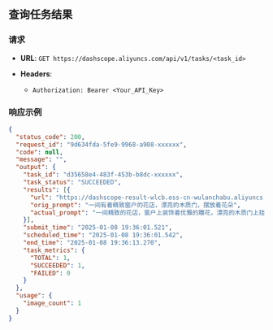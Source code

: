 ## 查询任务结果

### 请求

* **URL**: `GET https://dashscope.aliyuncs.com/api/v1/tasks/<task_id>`
* **Headers**:

  * `Authorization: Bearer <Your_API_Key>`

### 响应示例

```json
{
  "status_code": 200,
  "request_id": "9d634fda-5fe9-9968-a908-xxxxxx",
  "code": null,
  "message": "",
  "output": {
    "task_id": "d35658e4-483f-453b-b8dc-xxxxxx",
    "task_status": "SUCCEEDED",
    "results": [{
      "url": "https://dashscope-result-wlcb.oss-cn-wulanchabu.aliyuncs.com/1.png",
      "orig_prompt": "一间有着精致窗户的花店，漂亮的木质门，摆放着花朵",
      "actual_prompt": "一间精致的花店，窗户上装饰着优雅的雕花，漂亮的木质门上挂着铜制把手。店内摆放着各种色彩鲜艳的花朵，如玫瑰、郁金香和百合等。背景是温馨的室内场景，光线柔和，营造出宁静舒适的氛围。高清写实摄影，近景中心构图。"
    }],
    "submit_time": "2025-01-08 19:36:01.521",
    "scheduled_time": "2025-01-08 19:36:01.542",
    "end_time": "2025-01-08 19:36:13.270",
    "task_metrics": {
      "TOTAL": 1,
      "SUCCEEDED": 1,
      "FAILED": 0
    }
  },
  "usage": {
    "image_count": 1
  }
}
```